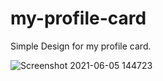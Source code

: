 # my-profile-card
Simple Design for my profile card.


![Screenshot 2021-06-05 144723](https://user-images.githubusercontent.com/62913154/120892358-2f47ab80-c60e-11eb-8916-b6b63fbbb698.jpg)

